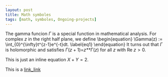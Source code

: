 ```yaml
---
layout: post
title: Math symboles
tags: [math, symboles, Ongoing-projects]
---
```


The gamma funcion *Γ* is a special function in mathematical analysis. For complex *z* in the right half plane, we define
\begin{equation}
\Gamma(z) := \int_{0}^{\infty}t^{z-1}e^{-t}dt.
\label{eq1}
\end{equation}
It turns out that *Γ* is holomorphic and satisfies *Γ*(*z* + 1)=*z**Γ*(*z*) for all *z* with Re *z* &gt; 0.

This is just an inline equation *X* + *Y* = 2.

This is a [link_link](/Projects)
